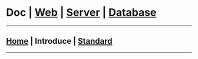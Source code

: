 # Doc | [Web](https://github.com/FlymeStudio/FlymeStudio-Web/blob/master/README.md) | [Server](https://github.com/FlymeStudio/FlymeStudio-Server/blob/master/README.md) | [Database](https://github.com/FlymeStudio/FlymeStudio-Database/blob/master/README.md)
---

## [Home](https://github.com/FlymeStudio/FlymeStudio-Doc/blob/master/README.md) | Introduce | [Standard](https://github.com/FlymeStudio/FlymeStudio-Doc/blob/master/standard.md)

---
